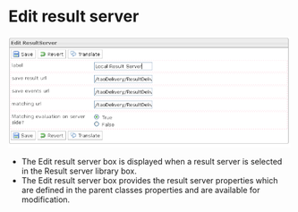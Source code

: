 <!--
parent: Deliveries
created_at: '2012-03-29 15:55:25'
updated_at: '2013-03-13 14:15:48'
authors:
    - 'Jérôme Bogaerts'
contributors:
    - 'Franck Gismondi'
tags:
    - Deliveries
-->

Edit result server
==================

![](../resources/resultservers-edit.png)

-   The Edit result server box is displayed when a result server is selected in the Result server library box.
-   The Edit result server box provides the result server properties which are defined in the parent classes properties and are available for modification.


